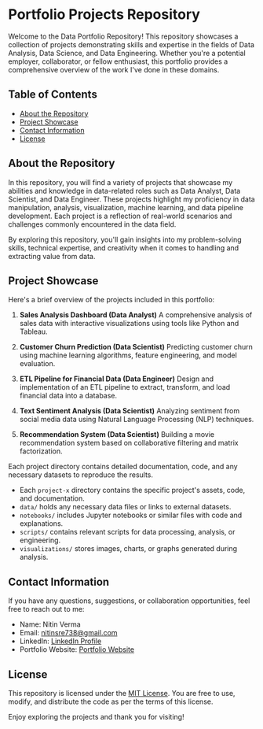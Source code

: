 # Portfolio Projects Repository

Welcome to the Data Portfolio Repository! This repository showcases a collection of projects demonstrating skills and expertise in the fields of Data Analysis, Data Science, and Data Engineering. Whether you're a potential employer, collaborator, or fellow enthusiast, this portfolio provides a comprehensive overview of the work I've done in these domains.

## Table of Contents

- [About the Repository](#about-the-repository)
- [Project Showcase](#project-showcase)
- [Contact Information](#contact-information)
- [License](#license)

## About the Repository

In this repository, you will find a variety of projects that showcase my abilities and knowledge in data-related roles such as Data Analyst, Data Scientist, and Data Engineer. These projects highlight my proficiency in data manipulation, analysis, visualization, machine learning, and data pipeline development. Each project is a reflection of real-world scenarios and challenges commonly encountered in the data field.

By exploring this repository, you'll gain insights into my problem-solving skills, technical expertise, and creativity when it comes to handling and extracting value from data.

## Project Showcase

Here's a brief overview of the projects included in this portfolio:

1. **Sales Analysis Dashboard (Data Analyst)**
   A comprehensive analysis of sales data with interactive visualizations using tools like Python and Tableau.

2. **Customer Churn Prediction (Data Scientist)**
   Predicting customer churn using machine learning algorithms, feature engineering, and model evaluation.

3. **ETL Pipeline for Financial Data (Data Engineer)**
   Design and implementation of an ETL pipeline to extract, transform, and load financial data into a database.

4. **Text Sentiment Analysis (Data Scientist)**
   Analyzing sentiment from social media data using Natural Language Processing (NLP) techniques.

5. **Recommendation System (Data Scientist)**
   Building a movie recommendation system based on collaborative filtering and matrix factorization.

Each project directory contains detailed documentation, code, and any necessary datasets to reproduce the results.
- Each `project-x` directory contains the specific project's assets, code, and documentation.
- `data/` holds any necessary data files or links to external datasets.
- `notebooks/` includes Jupyter notebooks or similar files with code and explanations.
- `scripts/` contains relevant scripts for data processing, analysis, or engineering.
- `visualizations/` stores images, charts, or graphs generated during analysis.

## Contact Information

If you have any questions, suggestions, or collaboration opportunities, feel free to reach out to me:

- Name: Nitin Verma
- Email: nitinsre738@gmail.com
- LinkedIn: [LinkedIn Profile](https://www.linkedin.com/in/nitin-verma-a43a71161/)
- Portfolio Website: [Portfolio Website](paste-website-url)

## License

This repository is licensed under the [MIT License](LICENSE). You are free to use, modify, and distribute the code as per the terms of this license.

Enjoy exploring the projects and thank you for visiting!
